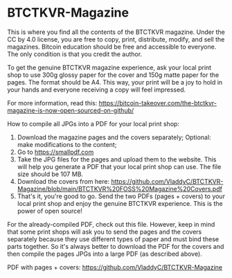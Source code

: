 # BTCTKVR-Magazine

This is where you find all the contents of the BTCTKVR magazine. Under the CC by 4.0 license, you are free to copy, print, distribute, modify, and sell the magazines.
Bitcoin education should be free and accessible to everyone. The only condition is that you credit the author.

To get the genuine BTCTKVR magazine experience, ask your local print shop to use 300g glossy paper for the cover and 150g matte paper for the pages. The format should be A4. This way, your print will be a joy to hold in your hands and everyone receiving a copy will feel impressed.

For more information, read this: https://bitcoin-takeover.com/the-btctkvr-magazine-is-now-open-sourced-on-github/ 


How to compile all JPGs into a PDF for your local print shop:
1. Download the magazine pages and the covers separately;
Optional: make modifications to the content;
2. Go to https://smallpdf.com
3. Take the JPG files for the pages and upload them to the website. This will help you generate a PDF that your local print shop can use. The file size should be 107 MB.
4. Download the covers from here: https://github.com/VladdyC/BTCTKVR-Magazine/blob/main/BTCTKVR%20FOSS%20Magazine%20Covers.pdf
5. That's it, you're good to go. Send the two PDFs (pages + covers) to your local print shop and enjoy the genuine BTCTKVR experience. This is the power of open source!

For the already-compiled PDF, check out this file. However, keep in mind that some print shops will ask you to send the pages and the covers separately because they use different types of paper and must bind these parts together. So it's always better to download the PDF for the covers and then compile the pages JPGs into a large PDF (as described above).

PDF with pages + covers: https://github.com/VladdyC/BTCTKVR-Magazine
